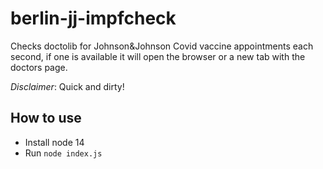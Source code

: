 # berlin-jj-impfcheck

Checks doctolib for Johnson&Johnson Covid vaccine appointments each second, if one is available it will open the browser or a new tab with the doctors page.

_Disclaimer_: Quick and dirty!

## How to use

- Install node 14
- Run `node index.js`

